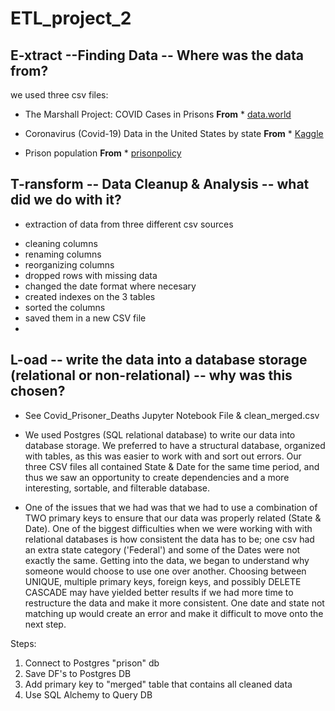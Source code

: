 # ETL_project_2

## **E**-xtract --Finding Data -- Where was the data from?

we  used three csv files:

* The Marshall Project: COVID Cases in Prisons **From** * [data.world](https://data.world/)

* Coronavirus (Covid-19) Data in the United States by state **From** * [Kaggle](https://www.kaggle.com/)

* Prison population **From** * [prisonpolicy](https://www.prisonpolicy.org/data/)


## **T**-ransform -- Data Cleanup & Analysis -- what did we do with it?

* extraction of data from three different csv sources

 - cleaning columns
 - renaming columns
 - reorganizing columns
 - dropped rows with missing data
 - changed the date format where necesary
 - created indexes on the 3 tables
 - sorted the columns
 - saved them in a new CSV file
 - 

## **L**-oad -- write the data into a database storage (relational or non-relational) -- why was this chosen?

* See Covid_Prisoner_Deaths Jupyter Notebook File & clean_merged.csv

* We used Postgres (SQL relational database) to write our data into database storage. We preferred to have a structural database, organized with tables, as this was easier to work with and sort out errors. Our three CSV files all contained State & Date for the same time period, and thus we saw an opportunity to create dependencies and a more interesting, sortable, and filterable database. 

* One of the issues that we had was that we had to use a combination of TWO primary keys to ensure that our data was properly related (State & Date). One of the biggest difficulties when we were working with with relational databases is how consistent the data has to be; one csv had an extra state category ('Federal') and some of the Dates were not exactly the same. Getting into the data, we began to understand why someone would choose to use one over another. Choosing between UNIQUE, multiple primary keys, foreign keys, and possibly DELETE CASCADE may have yielded better results if we had more time to restructure the data and make it more consistent. One date and state not matching up would create an error and make it difficult to move onto the next step.

Steps:
1. Connect to Postgres "prison" db
2. Save DF's to Postgres DB
3. Add primary key to "merged" table that contains all cleaned data
4. Use SQL Alchemy to Query DB